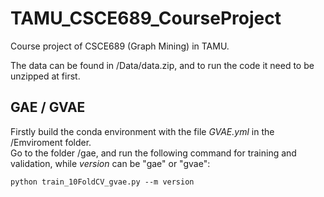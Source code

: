 # TAMU_CSCE689_CourseProject
Course project of CSCE689 (Graph Mining) in TAMU.

The data can be found in /Data/data.zip, and to run the code it need to be unzipped at first.

## GAE / GVAE
Firstly build the conda environment with the file *GVAE.yml* in the /Emviroment folder.\
Go to the folder /gae, and run the following command for training and validation, while *version* can be "gae" or "gvae":

```
python train_10FoldCV_gvae.py --m version
```

